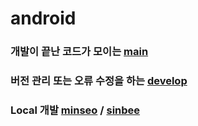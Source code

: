 # android

### 개발이 끝난 코드가 모이는 [main](https://github.com/eco3s/android)
### 버전 관리 또는 오류 수정을 하는 [develop](https://github.com/eco3s/android/tree/develop)
### Local 개발 [minseo](https://github.com/eco3s/android/tree/minseo) / [sinbee](https://github.com/eco3s/android/tree/sinbee)
